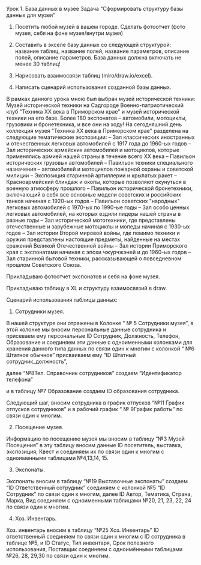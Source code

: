 Урок 1. База данных в музее
Задача "Сформировать структуру базы данных для музея"

1. Посетить любой музей в вашем городе. Сделать фотоотчет (фото музея, себя на фоне музея/внутри музея)
2. Составить в экселе базу данных со следующей структурой: название таблиц, название полей, название параметров, описание полей, описание параметров. База данных должна включать не менее 30 таблиц!
3. Нарисовать взаимосвязи таблиц (miro/draw.io/excel).

4. Написать сценарий использования созданной базы данных.


В рамках данного урока мною был выбран музей исторической техники: 
Музей исторической техники на Садгороде
Военно-патриотический клуб "Техника XX века в Приморском крае" и музей исторической техники на его базе. Более 180 экспонатов – автомобили, мотоциклы, грузовики и бронетехника, и все они на ходу!
На сегодняшний день коллекция музея "Техника ХХ века в Приморском крае" разделена на следующие тематические экспозиции:
– Зал классических иностранных и отечественных легковых автомобилей с 1917 года до 1960-ых годов
– Зал исторических армейских автомобилей и мотоциклов, которые применялись армией нашей страны в течение всего ХХ века
– Павильон исторических грузовых автомобилей
– Павильон техники специального назначения – автомобилей и мотоциклов пожарной охраны и советской милиции
– Экспозиция старинной артиллерии и крылатых ракет
– Красноармейский блиндаж и окопы, которые позволяют окунуться в военную атмосферу прошлого
– Павильон исторической бронетехники, включающий в себя все основные модели советских и российских танков начиная с 1920-ых годов
– Павильон советских "народных" легковых автомобилей с 1970-ых по 1990-ые годы
– Зал особо ценных легковых автомобилей, на которых ездили лидеры нашей страны в разные годы
– Зал исторической мототехники, где представлены отечественные и зарубежные мотоциклы и мопеды начиная с 1930-ых годов
– Зал истории Второй мировой войны, где помимо техники и оружия представлены настоящие предметы, найденные на местах сражений Великой Отечественной войны
– Зал истории Приморского края с экспонатами начиная с эпохи чжурчжэней и до 1960-ых годов
– Зал старинной бытовой техники, рассказывающей о повседневном прошлом Советского Союза.

Прикладываю фотоотчет экспонатов и себя на фоне музея.

Прикладываю таблицу в XL и структуру взаимосвязий в draw.

Сценарий использования таблицы данных: 

1.	Сотрудники музея.

 В нашей структуре они отражены в Колонке “ № 5 Сотрудники музея”, 
 в этой колонке мы вносим персональные данные сотрудника и присеваем ему персональные ID  Сотрудник, Должность, Телефон, Образование и соединяем эти данные с одноименными колонками для хранения данного типа данных по связи один к многим с колонкой “ №6 Штатное обычное” присваиваем ему “ID Штатный сотрудник_должность”, 

далее  “№8Тел. Справочник сотрудников”  создаем “Идентификатор телефона” 

 и в таблицу №7 Образование создаем ID образования сотрудника.  

Следующий шаг, вносим сотрудника в график отпусков “№11 График отпусков сотрудников” и в рабочий график “ № 9График работы” по связи один к многим.

2.	Посещение музея.

Информацию по посещению музея мы вносим в таблицу  “№3 Музей Посещения” в эту таблицу вносим данные ID посетитель, выставка, экспозиция, Квест и соединяем их по связи один к многим с одноименными таблицами №4,13,14, 15.

3.	Экспонаты. 

Экспонаты вносим в таблицу “№19 Выставочные экспонаты”  создаем  “ID Ответственный сотрудник” соединяем  с колонкой №5 “ID Сотрудник” по связи один к многим, далее ID Автор, Тематика, Страна, Марка, Вид соединяем с одноименными таблицами №20, 21, 23, 22, 24 по связи один к многим. 

4.	Хоз. Инвентарь.

Хоз. инвентарь вносим в таблицу  “№25 Хоз. Инвентарь”  ID ответственный соединяем по связи один к многим с ID сотрудника в таблице №5,  и ID Статус, Тип инвентаря, Срок полезного использования, Поставщик соединяем с одноимёнными таблицами №26, 28, 29,30 по связи один к многим.
